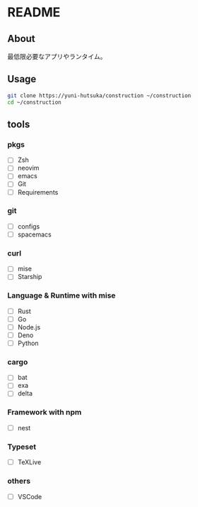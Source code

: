 # README

## About

最低限必要なアプリやランタイム。

## Usage

```sh
git clone https://yuni-hutsuka/construction ~/construction
cd ~/construction
```

## tools

### pkgs

- [ ] Zsh
- [ ] neovim
- [ ] emacs
- [ ] Git
- [ ] Requirements

### git

- [ ] configs
- [ ] spacemacs

### curl

- [ ] mise
- [ ] Starship

### Language & Runtime with mise

- [ ] Rust
- [ ] Go
- [ ] Node.js
- [ ] Deno
- [ ] Python

### cargo

- [ ] bat
- [ ] exa
- [ ] delta

### Framework with npm

- [ ] nest

### Typeset

- [ ] TeXLive

### others

- [ ] VSCode

